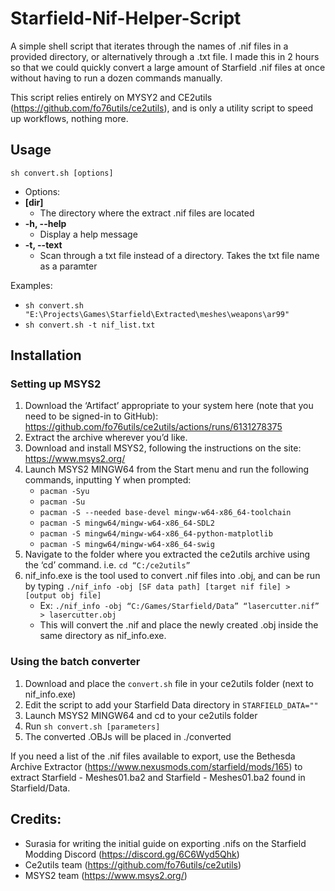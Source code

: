 # Starfield-Nif-Helper-Script

A simple shell script that iterates through the names of .nif files in a provided directory, or alternatively through a .txt file.
I made this in 2 hours so that we could quickly convert a large amount of Starfield .nif files at once without having to run a dozen commands manually.

This script relies entirely on MYSY2 and CE2utils (https://github.com/fo76utils/ce2utils), and is only a utility script to speed up workflows, nothing more.

## Usage
`sh convert.sh [options]`
- Options:
-  **[dir]**
   - The directory where the extract .nif files are located
-  **-h, --help**
   -  Display a help message
-  **-t, --text**
   -  Scan through a txt file instead of a directory. Takes the txt file name as a paramter

 Examples:
 - `sh convert.sh "E:\Projects\Games\Starfield\Extracted\meshes\weapons\ar99"`
 - `sh convert.sh -t nif_list.txt`

## Installation
### Setting up MSYS2
1. Download the ‘Artifact’ appropriate to your system here (note that you need to be signed-in to GitHub): https://github.com/fo76utils/ce2utils/actions/runs/6131278375
2. Extract the archive wherever you’d like.
3. Download and install MSYS2, following the instructions on the site: https://www.msys2.org/
4. Launch MSYS2 MINGW64 from the Start menu and run the following commands, inputting Y when prompted:
   - `pacman -Syu`
   - `pacman -Su`
   - `pacman -S --needed base-devel mingw-w64-x86_64-toolchain`
   - `pacman -S mingw64/mingw-w64-x86_64-SDL2`
   - `pacman -S mingw64/mingw-w64-x86_64-python-matplotlib`
   - `pacman -S mingw64/mingw-w64-x86_64-swig`
5. Navigate to the folder where you extracted the ce2utils archive using the ‘cd’ command. i.e. `cd “C:/ce2utils”`
6. nif_info.exe is the tool used to convert .nif files into .obj, and can be run by typing `./nif_info -obj [SF data path] [target nif file] > [output obj file]`
   - Ex: `./nif_info -obj “C:/Games/Starfield/Data” “lasercutter.nif” > lasercutter.obj`
   - This will convert the .nif and place the newly created .obj inside the same directory as nif_info.exe.

### Using the batch converter
1. Download and place the `convert.sh` file in your ce2utils folder (next to nif_info.exe)
2. Edit the script to add your Starfield Data directory in `STARFIELD_DATA=""`
3. Launch MSYS2 MINGW64 and cd to your ce2utils folder
4. Run `sh convert.sh [parameters]`
5. The converted .OBJs will be placed in ./converted

If you need a list of the .nif files available to export, use the Bethesda Archive Extractor (https://www.nexusmods.com/starfield/mods/165) to extract Starfield - Meshes01.ba2 and Starfield - Meshes01.ba2 found in Starfield/Data.

## Credits:
- Surasia for writing the initial guide on exporting .nifs on the Starfield Modding Discord (https://discord.gg/6C6Wyd5Qhk)
- Ce2utils team (https://github.com/fo76utils/ce2utils)
- MSYS2 team (https://www.msys2.org/)
